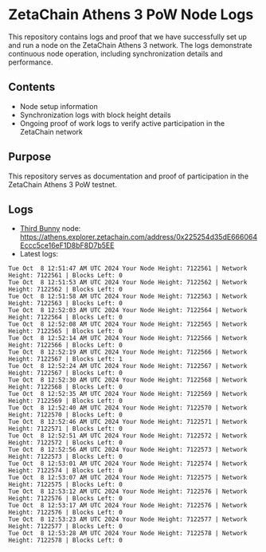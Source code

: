 # ZetaChain Athens 3 PoW Node Logs
This repository contains logs and proof that we have successfully set up and run a node on the ZetaChain Athens 3 network. The logs demonstrate continuous node operation, including synchronization details and performance.

## Contents
- Node setup information
- Synchronization logs with block height details
- Ongoing proof of work logs to verify active participation in the ZetaChain network

## Purpose
This repository serves as documentation and proof of participation in the ZetaChain Athens 3 PoW testnet.

## Logs

- [Third Bunny](https://thirdbunny.xyz/) node: https://athens.explorer.zetachain.com/address/0x225254d35dE666064Eccc5ce16eF1D8bF8D7b5EE
- Latest logs:
```
Tue Oct  8 12:51:47 AM UTC 2024 Your Node Height: 7122561 | Network Height: 7122561 | Blocks Left: 0
Tue Oct  8 12:51:53 AM UTC 2024 Your Node Height: 7122562 | Network Height: 7122562 | Blocks Left: 0
Tue Oct  8 12:51:58 AM UTC 2024 Your Node Height: 7122563 | Network Height: 7122563 | Blocks Left: 0
Tue Oct  8 12:52:03 AM UTC 2024 Your Node Height: 7122564 | Network Height: 7122564 | Blocks Left: 0
Tue Oct  8 12:52:08 AM UTC 2024 Your Node Height: 7122565 | Network Height: 7122565 | Blocks Left: 0
Tue Oct  8 12:52:14 AM UTC 2024 Your Node Height: 7122566 | Network Height: 7122566 | Blocks Left: 0
Tue Oct  8 12:52:19 AM UTC 2024 Your Node Height: 7122566 | Network Height: 7122567 | Blocks Left: 1
Tue Oct  8 12:52:24 AM UTC 2024 Your Node Height: 7122567 | Network Height: 7122567 | Blocks Left: 0
Tue Oct  8 12:52:30 AM UTC 2024 Your Node Height: 7122568 | Network Height: 7122568 | Blocks Left: 0
Tue Oct  8 12:52:35 AM UTC 2024 Your Node Height: 7122569 | Network Height: 7122569 | Blocks Left: 0
Tue Oct  8 12:52:40 AM UTC 2024 Your Node Height: 7122570 | Network Height: 7122570 | Blocks Left: 0
Tue Oct  8 12:52:46 AM UTC 2024 Your Node Height: 7122571 | Network Height: 7122571 | Blocks Left: 0
Tue Oct  8 12:52:51 AM UTC 2024 Your Node Height: 7122572 | Network Height: 7122572 | Blocks Left: 0
Tue Oct  8 12:52:56 AM UTC 2024 Your Node Height: 7122573 | Network Height: 7122573 | Blocks Left: 0
Tue Oct  8 12:53:01 AM UTC 2024 Your Node Height: 7122574 | Network Height: 7122574 | Blocks Left: 0
Tue Oct  8 12:53:07 AM UTC 2024 Your Node Height: 7122575 | Network Height: 7122575 | Blocks Left: 0
Tue Oct  8 12:53:12 AM UTC 2024 Your Node Height: 7122576 | Network Height: 7122576 | Blocks Left: 0
Tue Oct  8 12:53:17 AM UTC 2024 Your Node Height: 7122576 | Network Height: 7122576 | Blocks Left: 0
Tue Oct  8 12:53:23 AM UTC 2024 Your Node Height: 7122577 | Network Height: 7122577 | Blocks Left: 0
Tue Oct  8 12:53:28 AM UTC 2024 Your Node Height: 7122578 | Network Height: 7122578 | Blocks Left: 0
```
